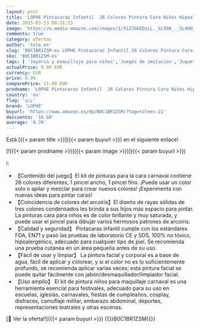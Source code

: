 ```yaml
---
layout: post
title: 'LOPHE Pintacaras Infantil  26 Colores Pintura Cara Niños Hipoalergenica con 2 Pinceles  Seguridad Pintura Facial y Corporal para Maquillaje Infantil  Pinturas Niños Halloween Festival Carnaval'
date: 2025-03-13 09:21:13
image: 'https://m.media-amazon.com/images/I/51ZJGbEDzLL._SL500_._SL400_.jpg'
comments: true
category: ofertas
author: 'tole.es'
slug: 'B0C1BR1ZSM-es LOPHE Pintacaras Infantil 26 Colores Pintura Cara Niños...'
sku: 'B0C1BR1ZSM-es'
tags: [ 'Joyería y maquillaje para niños','Juegos de imitación','Juguetes','Juguetes y juegos','Pintura facial para disfraces','halloween','lophe','🇪🇸', ]
actualPrice: 9.99 EUR
currency: EUR
price: 9.99
comparePrice: 11.99 EUR
prodname: 'LOPHE Pintacaras Infantil  26 Colores Pintura Cara Niños Hipoalergenica con 2 Pinceles  Seguridad Pintura Facial y Corporal para Maquillaje Infantil  Pinturas Niños Halloween Festival Carnaval'
country: 'es'
flag: '🇪🇸'
brand: 'LOPHE'
buyurl: 'https://www.amazon.es/dp/B0C1BR1ZSM/?tag=tolees-21'
descuento: '16.68'
average: '9.79'
---
```


Está [{{< param title >}}]({{< param buyurl >}}) en el siguiente enlace!

[![{{< param prodname >}}]({{< param image >}})]({{< param buyurl >}})

ℹ️:

- 【Contenido del juego】El kit de pinturas para la cara carnaval contiene 26 colores diferentes, 1 pincel ancho, 1 pincel fino. ¡Puede usar un color solo o apilar y mezclar para crear nuevos colores! ¡Experimenta con nuevas ideas para pintar caras!
- 【Coincidencia de colores del arcoíris】El diseño de rayas sólidas de tres colores condensados ​​les brinda a sus hijos más espacio para pintar. La pinturas cara para niños es de color brillante y muy saturada, y puede usar el pincel para dibujar varios hermosos patrones de arcoíris.
- 【Calidad y seguridad】 Pintacaras infantil cumple con los estándares FDA, EN71 y pasó las pruebas de laboratorio CE y SDS, 100% no tóxico, hipoalergénico, adecuado para cualquier tipo de piel. Se recomienda una prueba cutánea en un área pequeña antes de su uso.
- 【Fácil de usar y limpiar】 La pintura facial y corporal es a base de agua, fácil de aplicar y colorear, y si el color no es lo suficientemente profundo, se recomienda aplicar varias veces; esta pintura facial se puede quitar fácilmente con jabón/desmaquillador/limpiador facial.
- 【Uso amplio】 El kit de pintura niños para maquillaje carnaval es una herramienta esencial para festivales, adecuado para su uso en escuelas, iglesias, carnavales, fiestas de cumpleaños, cosplay, disfraces, camuflaje militar, embarazo abdominal, deportes, representaciones teatrales y otras escenas.

[🛒 Ver la oferta!!]({{< param buyurl >}})
{{<world>}}B0C1BR1ZSM{{</world>}}
